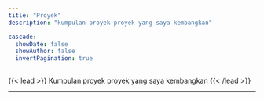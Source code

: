 ```yaml
---
title: "Proyek"
description: "kumpulan proyek proyek yang saya kembangkan"

cascade:
  showDate: false
  showAuthor: false
  invertPagination: true
---
```


{{< lead >}}
Kumpulan proyek proyek yang saya kembangkan
{{< /lead >}}



---

